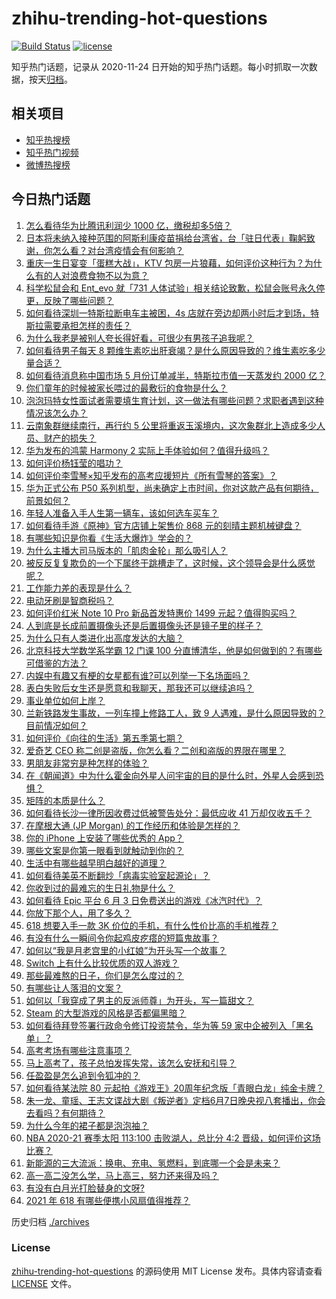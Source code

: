 # zhihu-trending-hot-questions

[![Build Status](https://github.com/justjavac/zhihu-trending-hot-questions/workflows/ci/badge.svg?branch=master)](https://github.com/justjavac/zhihu-trending-hot-questions/actions)
[![license](https://img.shields.io/github/license/justjavac/zhihu-trending-hot-questions)](https://github.com/justjavac/zhihu-trending-hot-questions/blob/master/LICENSE)

知乎热门话题，记录从 2020-11-24 日开始的知乎热门话题。每小时抓取一次数据，按天[归档](./archives)。

## 相关项目

- [知乎热搜榜](https://github.com/justjavac/zhihu-trending-top-search)
- [知乎热门视频](https://github.com/justjavac/zhihu-trending-hot-video)
- [微博热搜榜](https://github.com/justjavac/weibo-trending-hot-search)

## 今日热门话题

<!-- BEGIN -->
<!-- 最后更新时间 Sat Jun 05 2021 08:36:12 GMT+0800 (China Standard Time) -->

1. [怎么看待华为比腾讯利润少 1000 亿，缴税却多5倍？](https://www.zhihu.com/question/462746576)
2. [日本将未纳入接种范围的阿斯利康疫苗捐给台湾省，台「驻日代表」鞠躬致谢，你怎么看？对台湾疫情会有何影响？](https://www.zhihu.com/question/463127339)
3. [重庆一生日宴变「蛋糕大战」，KTV
   包房一片狼藉，如何评价这种行为？为什么有的人对浪费食物不以为意？](https://www.zhihu.com/question/463080691)
4. [科学松鼠会和 Ent_evo 就「731
   人体试验」相关结论致歉，松鼠会账号永久停更，反映了哪些问题？](https://www.zhihu.com/question/463111735)
5. [如何看待深圳一特斯拉断电车主被困，4s
   店就在旁边却两小时后才到场，特斯拉需要承担怎样的责任？](https://www.zhihu.com/question/462688516)
6. [为什么我老是被别人夸长得好看，可很少有男孩子追我呢？](https://www.zhihu.com/question/319027663)
7. [如何看待男子每天 8
   颗维生素吃出肝衰竭？是什么原因导致的？维生素吃多少量合适？](https://www.zhihu.com/question/463004931)
8. [如何看待消息称中国市场 5 月份订单减半，特斯拉市值一天蒸发约 2000
   亿？](https://www.zhihu.com/question/463066556)
9. [你们童年的时候被家长喂过的最敷衍的食物是什么？](https://www.zhihu.com/question/462844792)
10. [泡泡玛特女性面试者需要填生育计划，这一做法有哪些问题？求职者遇到这种情况该怎么办？](https://www.zhihu.com/question/463127265)
11. [云南象群继续南行，再行约 5
    公里将重返玉溪境内，这次象群北上造成多少人员、财产的损失？](https://www.zhihu.com/question/463102060)
12. [华为发布的鸿蒙 Harmony 2
    实际上手体验如何？值得升级吗？](https://www.zhihu.com/question/458633364)
13. [如何评价杨钰莹的唱功？](https://www.zhihu.com/question/23503608)
14. [如何评价李雪琴×知乎发布的高考应援短片《所有雪琴的答案》？](https://www.zhihu.com/question/463097533)
15. [华为正式公布 P50
    系列机型，尚未确定上市时间，你对这款产品有何期待，前景如何？](https://www.zhihu.com/question/462823371)
16. [年轻人准备入手人生第一辆车，该如何选车买车？](https://www.zhihu.com/question/462934776)
17. [如何看待手游《原神》官方店铺上架售价 868
    元的刻晴主题机械键盘？](https://www.zhihu.com/question/462000684)
18. [有哪些知识是你看《生活大爆炸》学会的？](https://www.zhihu.com/question/321167011)
19. [为什么主播大司马版本的「肌肉金轮」那么吸引人？](https://www.zhihu.com/question/461688762)
20. [被反反复复欺负的一个下属终于跳槽走了，这时候，这个领导会是什么感觉呢？](https://www.zhihu.com/question/419717401)
21. [工作能力差的表现是什么？](https://www.zhihu.com/question/272082217)
22. [电动牙刷是智商税吗？](https://www.zhihu.com/question/60799591)
23. [如何评价红米 Note 10 Pro 新品首发特惠价 1499
    元起？值得购买吗？](https://www.zhihu.com/question/461503607)
24. [人到底是长成前置摄像头还是后置摄像头还是镜子里的样子？](https://www.zhihu.com/question/66063294)
25. [为什么只有人类进化出高度发达的大脑？](https://www.zhihu.com/question/20323967)
26. [北京科技大学数学系学霸 12 门课 100
    分直博清华，他是如何做到的？有哪些可借鉴的方法？](https://www.zhihu.com/question/463055855)
27. [内娱中有趣又有梗的女星都有谁?可以列举一下名场面吗？](https://www.zhihu.com/question/462892733)
28. [表白失败后女生还是愿意和我聊天，那我还可以继续追吗？](https://www.zhihu.com/question/367730793)
29. [事业单位如何上岸？](https://www.zhihu.com/question/345511835)
30. [兰新铁路发生事故，一列车撞上修路工人，致 9
    人遇难，是什么原因导致的？目前情况如何？](https://www.zhihu.com/question/463074526)
31. [如何评价《向往的生活》第五季第七期？](https://www.zhihu.com/question/463123692)
32. [爱奇艺 CEO 称二创是盗版，你怎么看？二创和盗版的界限在哪里？](https://www.zhihu.com/question/463058796)
33. [男朋友非常穷是种怎样的体验？](https://www.zhihu.com/question/26596095)
34. [在《朝闻道》中为什么霍金向外星人问宇宙的目的是什么时，外星人会感到恐惧？](https://www.zhihu.com/question/307116324)
35. [矩阵的本质是什么？](https://www.zhihu.com/question/22047061)
36. [如何看待长沙一律所因收费过低被警告处分：最低应收 41
    万却仅收五千？](https://www.zhihu.com/question/462810614)
37. [在摩根大通 (JP Morgan) 的工作经历和体验是怎样的？](https://www.zhihu.com/question/22083941)
38. [你的 iPhone 上安装了哪些优秀的 App？](https://www.zhihu.com/question/20857355)
39. [哪些文案是你第一眼看到就触动到你的？](https://www.zhihu.com/question/454171964)
40. [生活中有哪些越早明白越好的道理？](https://www.zhihu.com/question/392680981)
41. [如何看待美英不断翻炒「病毒实验室起源论」？](https://www.zhihu.com/question/462610953)
42. [你收到过的最难忘的生日礼物是什么？](https://www.zhihu.com/question/23873759)
43. [如何看待 Epic 平台 6 月 3
    日免费送出的游戏《冰汽时代》？](https://www.zhihu.com/question/463021141)
44. [你放下那个人，用了多久？](https://www.zhihu.com/question/459105986)
45. [618 想要入手一款 3K
    价位的手机，有什么性价比高的手机推荐？](https://www.zhihu.com/question/458336036)
46. [有没有什么一瞬间令你起鸡皮疙瘩的短篇鬼故事？](https://www.zhihu.com/question/382949359)
47. [如何以“我是月老宫里的小红娘”为开头写一个故事？](https://www.zhihu.com/question/455142039)
48. [Switch 上有什么比较优质的双人游戏？](https://www.zhihu.com/question/283561191)
49. [那些最难熬的日子，你们是怎么度过的？](https://www.zhihu.com/question/452944848)
50. [有哪些让人落泪的文案？](https://www.zhihu.com/question/450182895)
51. [如何以「我穿成了男主的反派师尊」为开头，写一篇甜文？](https://www.zhihu.com/question/433065335)
52. [Steam 的大型游戏的风格是否都偏黑暗？](https://www.zhihu.com/question/460129234)
53. [如何看待拜登签署行政命令修订投资禁令，华为等 59
    家中企被列入「黑名单」？](https://www.zhihu.com/question/463048861)
54. [高考考场有哪些注意事项？](https://www.zhihu.com/question/461629127)
55. [马上高考了，孩子总怕发挥失常，该怎么安抚和引导？](https://www.zhihu.com/question/462355606)
56. [任盈盈是怎么追到令狐冲的？](https://www.zhihu.com/question/462707077)
57. [如何看待某法院 80
    元起拍《游戏王》20周年纪念版「青眼白龙」纯金卡牌？](https://www.zhihu.com/question/462784002)
58. [朱一龙、童瑶、王志文谍战大剧《叛逆者》定档6月7日晚央视八套播出，你会去看吗？有何期待？](https://www.zhihu.com/question/462905368)
59. [为什么今年的裙子都是泡泡袖？](https://www.zhihu.com/question/397465205)
60. [NBA 2020-21 赛季太阳 113:100 击败湖人，总比分 4:2
    晋级，如何评价这场比赛？](https://www.zhihu.com/question/463061695)
61. [新能源的三大流派：换电、充电、氢燃料，到底哪一个会是未来？](https://www.zhihu.com/question/453005871)
62. [高一高二没怎么学，马上高三，努力还来得及吗？](https://www.zhihu.com/question/461313503)
63. [有没有白月光打脸替身的文呀?](https://www.zhihu.com/question/459071698)
64. [2021 年 618 有哪些便携小风扇值得推荐？](https://www.zhihu.com/question/460200651)

<!-- END -->

历史归档 [./archives](./archives)

### License

[zhihu-trending-hot-questions](https://github.com/justjavac/zhihu-trending-hot-questions)
的源码使用 MIT License 发布。具体内容请查看 [LICENSE](./LICENSE) 文件。
